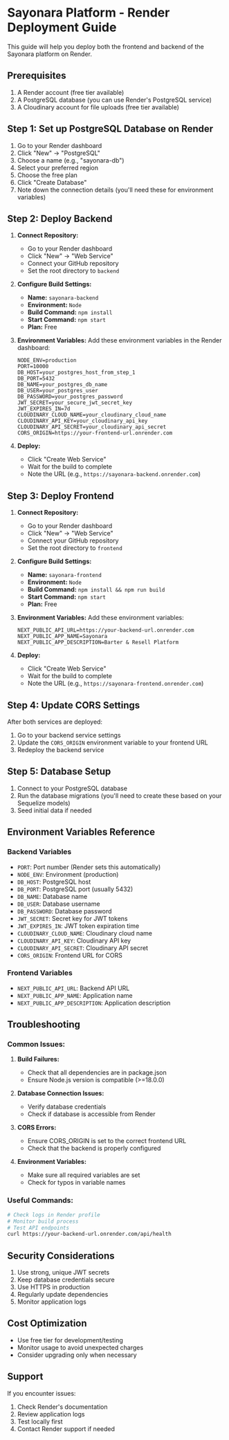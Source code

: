 # Sayonara Platform - Render Deployment Guide

This guide will help you deploy both the frontend and backend of the Sayonara platform on Render.

## Prerequisites

1. A Render account (free tier available)
2. A PostgreSQL database (you can use Render's PostgreSQL service)
3. A Cloudinary account for file uploads (free tier available)

## Step 1: Set up PostgreSQL Database on Render

1. Go to your Render dashboard
2. Click "New" → "PostgreSQL"
3. Choose a name (e.g., "sayonara-db")
4. Select your preferred region
5. Choose the free plan
6. Click "Create Database"
7. Note down the connection details (you'll need these for environment variables)

## Step 2: Deploy Backend

1. **Connect Repository:**
   - Go to your Render dashboard
   - Click "New" → "Web Service"
   - Connect your GitHub repository
   - Set the root directory to `backend`

2. **Configure Build Settings:**
   - **Name:** `sayonara-backend`
   - **Environment:** `Node`
   - **Build Command:** `npm install`
   - **Start Command:** `npm start`
   - **Plan:** Free

3. **Environment Variables:**
   Add these environment variables in the Render dashboard:
   ```
   NODE_ENV=production
   PORT=10000
   DB_HOST=your_postgres_host_from_step_1
   DB_PORT=5432
   DB_NAME=your_postgres_db_name
   DB_USER=your_postgres_user
   DB_PASSWORD=your_postgres_password
   JWT_SECRET=your_secure_jwt_secret_key
   JWT_EXPIRES_IN=7d
   CLOUDINARY_CLOUD_NAME=your_cloudinary_cloud_name
   CLOUDINARY_API_KEY=your_cloudinary_api_key
   CLOUDINARY_API_SECRET=your_cloudinary_api_secret
   CORS_ORIGIN=https://your-frontend-url.onrender.com
   ```

4. **Deploy:**
   - Click "Create Web Service"
   - Wait for the build to complete
   - Note the URL (e.g., `https://sayonara-backend.onrender.com`)

## Step 3: Deploy Frontend

1. **Connect Repository:**
   - Go to your Render dashboard
   - Click "New" → "Web Service"
   - Connect your GitHub repository
   - Set the root directory to `frontend`

2. **Configure Build Settings:**
   - **Name:** `sayonara-frontend`
   - **Environment:** `Node`
   - **Build Command:** `npm install && npm run build`
   - **Start Command:** `npm start`
   - **Plan:** Free

3. **Environment Variables:**
   Add these environment variables:
   ```
   NEXT_PUBLIC_API_URL=https://your-backend-url.onrender.com
   NEXT_PUBLIC_APP_NAME=Sayonara
   NEXT_PUBLIC_APP_DESCRIPTION=Barter & Resell Platform
   ```

4. **Deploy:**
   - Click "Create Web Service"
   - Wait for the build to complete
   - Note the URL (e.g., `https://sayonara-frontend.onrender.com`)

## Step 4: Update CORS Settings

After both services are deployed:

1. Go to your backend service settings
2. Update the `CORS_ORIGIN` environment variable to your frontend URL
3. Redeploy the backend service

## Step 5: Database Setup

1. Connect to your PostgreSQL database
2. Run the database migrations (you'll need to create these based on your Sequelize models)
3. Seed initial data if needed

## Environment Variables Reference

### Backend Variables
- `PORT`: Port number (Render sets this automatically)
- `NODE_ENV`: Environment (production)
- `DB_HOST`: PostgreSQL host
- `DB_PORT`: PostgreSQL port (usually 5432)
- `DB_NAME`: Database name
- `DB_USER`: Database username
- `DB_PASSWORD`: Database password
- `JWT_SECRET`: Secret key for JWT tokens
- `JWT_EXPIRES_IN`: JWT token expiration time
- `CLOUDINARY_CLOUD_NAME`: Cloudinary cloud name
- `CLOUDINARY_API_KEY`: Cloudinary API key
- `CLOUDINARY_API_SECRET`: Cloudinary API secret
- `CORS_ORIGIN`: Frontend URL for CORS

### Frontend Variables
- `NEXT_PUBLIC_API_URL`: Backend API URL
- `NEXT_PUBLIC_APP_NAME`: Application name
- `NEXT_PUBLIC_APP_DESCRIPTION`: Application description

## Troubleshooting

### Common Issues:

1. **Build Failures:**
   - Check that all dependencies are in package.json
   - Ensure Node.js version is compatible (>=18.0.0)

2. **Database Connection Issues:**
   - Verify database credentials
   - Check if database is accessible from Render

3. **CORS Errors:**
   - Ensure CORS_ORIGIN is set to the correct frontend URL
   - Check that the backend is properly configured

4. **Environment Variables:**
   - Make sure all required variables are set
   - Check for typos in variable names

### Useful Commands:

```bash
# Check logs in Render profile
# Monitor build process
# Test API endpoints
curl https://your-backend-url.onrender.com/api/health
```

## Security Considerations

1. Use strong, unique JWT secrets
2. Keep database credentials secure
3. Use HTTPS in production
4. Regularly update dependencies
5. Monitor application logs

## Cost Optimization

- Use free tier for development/testing
- Monitor usage to avoid unexpected charges
- Consider upgrading only when necessary

## Support

If you encounter issues:
1. Check Render's documentation
2. Review application logs
3. Test locally first
4. Contact Render support if needed 